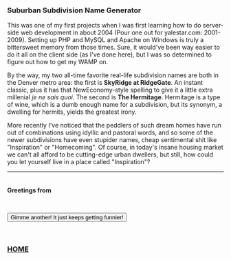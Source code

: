 ### Suburban Subdivision Name Generator

<style type="text/css">
  #subdivision {
    font-size: 30px;
    padding-top: 10px;
    padding-bottom: 15px;
  }
</style>
<script src="https://code.jquery.com/jquery-3.2.1.min.js"></script>
<script src="/subdivisions.js"></script>

This was one of my first projects when I was first learning how to do server-side web development in about 2004 (Pour one out for yalestar.com: 2001-2009). Setting up PHP and MySQL and Apache on Windows is truly a bittersweet memory from those times. Sure, it would've been way easier to do it all on the client side (as I've done here), but I was so determined to figure out how to get my WAMP on.

By the way, my two all-time favorite real-life subdivision names are both in the Denver metro area: the first is **SkyRidge at RidgeGate**. An instant classic, plus it has that NewEconomy-style spelling to give it a little extra millenial _je ne sais quoi_. The second is **The Hermitage**. Hermitage is a type of wine, which is a dumb enough name for a subdivision, but its synonym, a dwelling for hermits, yields the greatest irony. 

More recently I've noticed that the peddlers of such dream homes have run out of combinations using idyllic and pastoral words, and so some of the newer subdivisions have even stupider names, cheap sentimental shit like "Inspiration" or "Homecoming". Of course, in today's insane housing market we can't all afford to be cutting-edge urban dwellers, but still, how could you let yourself live in a place called "Inspiration"? 

--- 

<img id="subd-img" src="" />
<h4>Greetings from <div id="subdivision"></div></h4>

<button id="another">Gimme another! It just keeps getting funnier!</button>

<br>

### <a href="/">HOME</a>